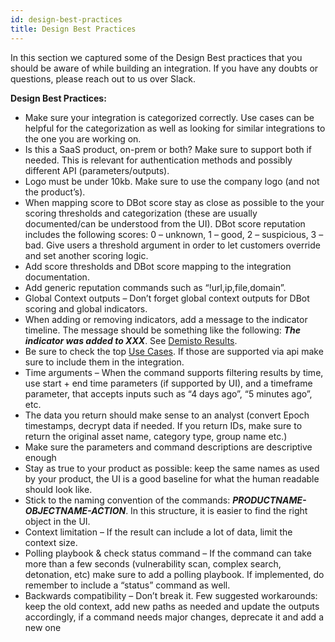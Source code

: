```yaml
---
id: design-best-practices
title: Design Best Practices
---
```


In this section we captured some of the Design Best practices that you should be aware of while building an integration. If you have any doubts or questions, please reach out to us over Slack.

**Design Best Practices:**

- Make sure your integration is categorized correctly. Use cases can be helpful for the categorization as well as looking for similar integrations to the one you are working on.
- Is this a SaaS product, on-prem or both? Make sure to support both if needed. This is relevant for authentication methods and possibly different API (parameters/outputs).
- Logo must be under 10kb. Make sure to use the company logo (and not the product’s).
- When mapping score to DBot score stay as close as possible to the your scoring thresholds and categorization (these are usually documented/can be understood from the UI). DBot score reputation includes the following scores: 0 – unknown, 1 – good, 2 – suspicious, 3 – bad. Give users a threshold argument in order to let customers override and set another scoring logic.
- Add score thresholds and DBot score mapping to the integration documentation.
- Add generic reputation commands such as “!url,ip,file,domain”.
- Global Context outputs – Don’t forget global context outputs for DBot scoring and global indicators.
- When adding or removing indicators, add a message to the indicator timeline. The message should be something like the following: ***The indicator was added to XXX***. See [Demisto Results](../integrations/code-conventions#deprecated---demistoresults).
- Be sure to check the top [Use Cases](use-cases). If those are supported via api make sure to include them in the integration.
- Time arguments – When the command supports filtering results by time, use start + end time parameters (if supported by UI), and a timeframe parameter, that accepts inputs such as “4 days ago”, “5 minutes ago”, etc.
- The data you return should make sense to an analyst (convert Epoch timestamps, decrypt data if needed. If you return IDs, make sure to return the original asset name, category type, group name etc.)
- Make sure the parameters and command descriptions are descriptive enough
- Stay as true to your product as possible: keep the same names as used by your product, the UI is a good baseline for what the human readable should look like.
- Stick to the naming convention of the commands: ***PRODUCTNAME-OBJECTNAME-ACTION***. In this structure, it is easier to find the right object in the UI.
- Context limitation – If the result can include a lot of data, limit the context size.
- Polling playbook & check status command – If the command can take more than a few seconds (vulnerability scan, complex search, detonation, etc) make sure to add a polling playbook. If implemented, do remember to include a “status” command as well.
- Backwards compatibility – Don’t break it. Few suggested workarounds: keep the old context, add new paths as needed and update the outputs accordingly, if a command needs major changes, deprecate it and add a new one
